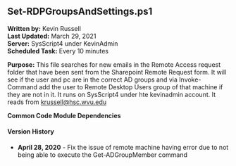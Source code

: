 ## Set-RDPGroupsAndSettings.ps1

**Written by:** Kevin Russell<br>
**Last Updated:** March 29, 2021<br>
**Server:** SysScript4 under KevinAdmin<br>
**Scheduled Task:** Every 10 minutes<br>

**Purpose:** This file searches for new emails in the Remote Access request folder that have been sent from the Sharepoint Remote Request form.  It will see if the user and pc are in the correct AD groups and via Invoke-Command add the user to Remote Desktop Users group of that machine if they are not in it. It runs on SysScript4 under hte kevinadmin account.  It reads from krussell@hsc.wvu.edu

**Common Code Module Dependencies**<br>


#### Version History
* **April 28, 2020** - Fix the issue of remote machine having error due to not being able to execute the Get-ADGroupMember command
